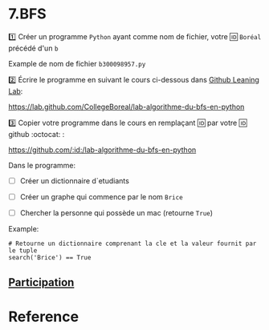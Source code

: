# 7.BFS

:one: Créer un programme `Python` ayant comme nom de fichier, votre :id: `Boréal` précédé d'un `b`

Example de nom de fichier `b300098957.py`

:two: Écrire le programme en suivant le cours ci-dessous dans [Github Leaning Lab](https://lab.github.com/CollegeBoreal):

https://lab.github.com/CollegeBoreal/lab-algorithme-du-bfs-en-python


:three: Copier votre programme dans le cours en remplaçant :id: par votre :id: github :octocat: :


https://github.com/:id:/lab-algorithme-du-bfs-en-python

Dans le programme:

- [ ] Créer un dictionnaire d`etudiants

- [ ] Créer un graphe qui commence par le nom `Brice`

- [ ] Chercher la personne qui possède un mac (retourne `True`)


Example: 

```
# Retourne un dictionnaire comprenant la cle et la valeur fournit par le tuple
search('Brice') == True
```

## [Participation](.scripts/Participation.md)

# Reference
